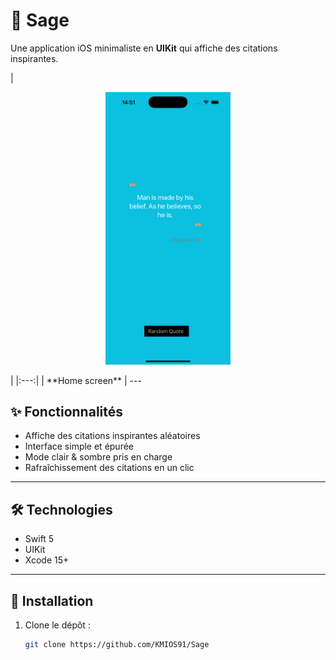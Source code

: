 # 🌿 Sage

Une application iOS minimaliste en **UIKit** qui affiche des citations inspirantes.

| <p align="center">
<img src="Screenshots/picture.png" width="200" alt="Home" >
</p> |
|:---:|
| **Home screen** |
---

## ✨ Fonctionnalités
- Affiche des citations inspirantes aléatoires
- Interface simple et épurée
- Mode clair & sombre pris en charge
- Rafraîchissement des citations en un clic

---

## 🛠️ Technologies
- Swift 5
- UIKit
- Xcode 15+

---

## 🚀 Installation
1. Clone le dépôt :
   ```bash
   git clone https://github.com/KMIOS91/Sage
